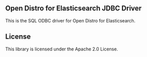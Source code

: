 ## Open Distro for Elasticsearch JDBC Driver 

This is the SQL ODBC driver for Open Distro for Elasticsearch.

## License

This library is licensed under the Apache 2.0 License. 
